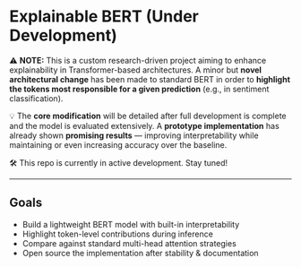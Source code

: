 #  Explainable BERT (Under Development)

⚠️ **NOTE:** This is a custom research-driven project aiming to enhance explainability in Transformer-based architectures. A minor but **novel architectural change** has been made to standard BERT in order to **highlight the tokens most responsible for a given prediction** (e.g., in sentiment classification).

💡 The **core modification** will be detailed after full development is complete and the model is evaluated extensively. A **prototype implementation** has already shown **promising results** — improving interpretability while maintaining or even increasing accuracy over the baseline.

🛠️ This repo is currently in active development. Stay tuned!

---

##  Goals

- Build a lightweight BERT model with built-in interpretability
- Highlight token-level contributions during inference
- Compare against standard multi-head attention strategies
- Open source the implementation after stability & documentation


